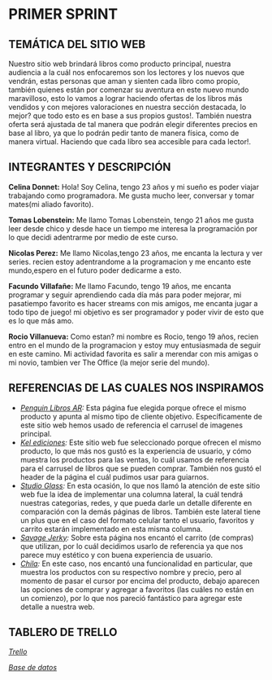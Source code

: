 # PRIMER SPRINT

## TEMÁTICA DEL SITIO WEB

Nuestro sitio web brindará libros como producto principal, nuestra audiencia a la cuál nos enfocaremos son los lectores y los nuevos que vendrán, estas personas que aman y sienten cada libro como propio, también quienes están por comenzar su aventura en este nuevo mundo maravilloso, esto lo vamos a lograr haciendo ofertas de los libros más vendidos y con mejores valoraciones en nuestra sección destacada, lo mejor? que todo esto es en base a sus propios gustos!. También nuestra oferta será ajustada de tal manera que podrán elegir diferentes precios en base al libro, ya que lo podrán pedir tanto de manera física, como de manera virtual. Haciendo que cada libro sea accesible para cada lector!.

## INTEGRANTES Y DESCRIPCIÓN

**Celina Donnet:**
Hola! Soy Celina, tengo 23 años y mi sueño es poder viajar trabajando como programadora. Me gusta mucho leer, conversar y tomar mates(mi aliado favorito).

**Tomas Lobenstein:**
Me llamo Tomas Lobenstein, tengo 21 años me gusta leer desde chico y desde hace un tiempo me interesa la programación por lo que decidi adentrarme por medio de este curso.

**Nicolas Perez:**
Me llamo Nicolas,tengo 23 años, me encanta la lectura y ver series.
recien estoy adentrandome a la programacion y me encanto este mundo,espero en el futuro poder dedicarme a esto.

**Facundo Villafañe:**
Me llamo Facundo, tengo 19 años, me encanta programar y seguir aprendiendo cada día más para poder mejorar, mi pasatiempo favorito es hacer streams con mis amigos, me encanta jugar a todo tipo de juego! mi objetivo es ser programador y poder vivir de esto que es lo que más amo. 

**Rocio Villanueva:**
Como estan? mi nombre es Rocio, tengo 19 años, recien entro en el mundo de la programacion y estoy muy entusiasmada de seguir en este camino. Mi actividad favorita es salir a merendar con mis amigas o mi novio, tambien ver The Office (la mejor serie del mundo).

## REFERENCIAS DE LAS CUALES NOS INSPIRAMOS

- *[Penguin Libros AR](https://www.penguinlibros.com/ar/):* Esta página fue elegida porque ofrece el mismo producto y apunta al mismo tipo de cliente objetivo. Específicamente de este sitio web hemos usado de referencia el carrusel de imagenes principal.
- *[Kel ediciones](https://www.kelediciones.com/):* Este sitio web fue seleccionado porque ofrecen el mismo producto, lo que más nos gustó es la experiencia de usuario, y cómo muestra los productos para las ventas, lo cuál usamos de referencia para el carrusel de libros que se pueden comprar. También nos gustó el header de la página el cuál pudimos usar para guiarnos.
- *[Studio Glass](https://studioglass.ua/en/):* En esta ocasión, lo que nos llamó la atención de este sitio web fue la idea de implementar una columna lateral, la cuál tendrá nuestras categorias, redes, y que pueda darle un detalle diferente en comparación con la demás páginas de libros. También este lateral tiene un plus que en el caso del formato celular tanto el usuario, favoritos y carrito estarán implementado en esta misma columna.
- *[Savage Jerky](https://savagejerky.com/):* Sobre esta página nos encantó el carrito (de compras) que utilizan, por lo cuál decidimos usarlo de referencia ya que nos parece muy estético y con buena experiencia de usuario.
- *[Chila](https://chila.ua/):* En este caso, nos encantó una funcionalidad en particular, que muestra los productos con su respectivo nombre y precio, pero al momento de pasar el cursor por encima del producto, debajo aparecen las opciones de comprar y agregar a favoritos (las cuáles no están en un comienzo), por lo que nos pareció fantástico para agregar este detalle a nuestra web.

## TABLERO DE TRELLO
*[Trello](https://trello.com/b/AyWo3v1m/sprints-bookhouse)*

*[Base de datos](https://drive.google.com/file/d/141IyD-eQtEKX-hUuT0K3uejlcUKpDDn8/view?usp=sharing)*